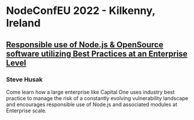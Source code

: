 # NodeConfEU 2022 - Kilkenny, Ireland

## [Responsible use of Node.js & OpenSource software utilizing Best Practices at an Enterprise Level](https://youtu.be/QlTrQ0VPVtc)

### Steve Husak

Come learn how a large enterprise like Capital One uses industry best practice to manage the risk of a constantly evolving vulnerability landscape and encourages responsible use of Node.js and associated modules at Enterprise scale.

